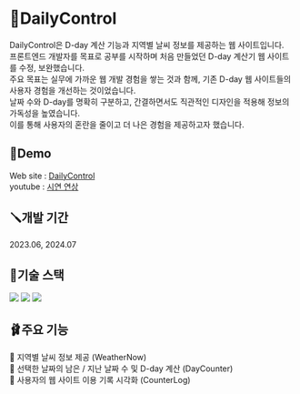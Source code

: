 # 🎀DailyControl

DailyControl은 D-day 계산 기능과 지역별 날씨 정보를 제공하는 웹 사이트입니다.\
프론트엔드 개발자를 목표로 공부를 시작하며 처음 만들었던 D-day 계산기 웹 사이트를 수정, 보완했습니다.\
주요 목표는 실무에 가까운 웹 개발 경험을 쌓는 것과 함께, 기존 D-day 웹 사이트들의 사용자 경험을 개선하는 것이었습니다.\
날짜 수와 D-day를 명확히 구분하고, 간결하면서도 직관적인 디자인을 적용해 정보의 가독성을 높였습니다.\
이를 통해 사용자의 혼란을 줄이고 더 나은 경험을 제공하고자 했습니다.

## 🫧Demo 

Web site : [DailyControl](https://daily-control.vercel.app)\
youtube : [시연 연상](https://www.youtube.com/watch?v=5FmfYGDka5I)

## 🪛개발 기간

2023.06, 2024.07

## 🎁기술 스택
<p>
  <img src="https://img.shields.io/badge/HTML5-E34F26?style=for-the-badge&logo=html5&logoColor=white"/>  
  <img src="https://img.shields.io/badge/CSS3-1572B6?style=for-the-badge&logo=css3&logoColor=white"/>
  <img src="https://img.shields.io/badge/JavaScript-F7DF1E?style=for-the-badge&logo=JavaScript&logoColor=white"/>
</p>

## 🩰주요 기능
🔻 지역별 날씨 정보 제공 (WeatherNow)\
🔻 선택한 날짜의 남은 / 지난 날짜 수 및 D-day 계산 (DayCounter)\
🔻 사용자의 웹 사이트 이용 기록 시각화 (CounterLog)
